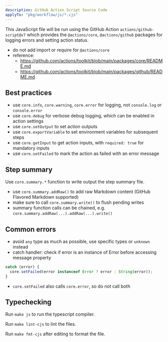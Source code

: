 ```yaml
---
description: GitHub Action Script Source Code
applyTo: "pkg/workflow/js/*.cjs"
---
```


This JavaScript file will be run using the GitHub Action `actions/github-script@v7` which provides the `@actions/core`, `@actions/github` packages for logging errors and setting action status.

- do not add import or require for `@actions/core`
- reference: 
  - https://github.com/actions/toolkit/blob/main/packages/core/README.md
  - https://github.com/actions/toolkit/blob/main/packages/github/README.md

## Best practices

- use `core.info`, `core.warning`, `core.error` for logging, not `console.log` or `console.error`
- use `core.debug` for verbose debug logging, which can be enabled in action settings
- use `core.setOutput` to set action outputs
- use `core.exportVariable` to set environment variables for subsequent steps
- use `core.getInput` to get action inputs, with `required: true` for mandatory inputs
- use `core.setFailed` to mark the action as failed with an error message

## Step summary

Use `core.summary.*` function to write output the step summary file.

- use `core.summary.addRaw()` to add raw Markdown content (GitHub Flavored Markdown supported)
- make sure to call `core.summary.write()` to flush pending writes
- summary function calls can be chained, e.g. `core.summary.addRaw(...).addRaw(...).write()`

## Common errors

- avoid `any` type as much as possible, use specific types or `unknown` instead
- catch handler: check if error is an instance of Error before accessing message property

```js
catch (error) {
  core.setFailed(error instanceof Error ? error : String(error));
}
```

- `core.setFailed` also calls `core.error`, so do not call both

## Typechecking

Run `make js` to run the typescript compiler.

Run `make lint-cjs` to lint the files.

Run `make fmt-cjs` after editing to format the file.